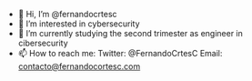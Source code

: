 - 👋 Hi, I’m @fernandocrtesc
- 👀 I’m interested in cybersecurity
- 🌱 I’m currently studying the second trimester as engineer in cibersecurity
- 📫 How to reach me: Twitter: @FernandoCrtesC
                       Email: contacto@fernandocortesc.com

<!---
fernandocrtesc/fernandocrtesc is a ✨ special ✨ repository because its `README.md` (this file) appears on your GitHub profile.
You can click the Preview link to take a look at your changes.
--->
